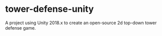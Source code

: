 # tower-defense-unity
A project using Unity 2018.x to create an open-source 2d top-down tower defense game.
